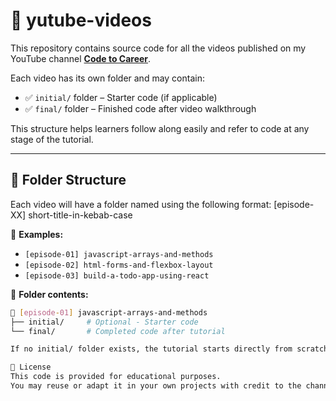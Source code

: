# 🎥 yutube-videos

This repository contains source code for all the videos published on my YouTube channel [**Code to Career**](https://www.youtube.com/@yourchannel).

Each video has its own folder and may contain:

- ✅ `initial/` folder – Starter code (if applicable)
- ✅ `final/` folder – Finished code after video walkthrough

This structure helps learners follow along easily and refer to code at any stage of the tutorial.

---

## 📁 Folder Structure

Each video will have a folder named using the following format:
[episode-XX] short-title-in-kebab-case

🔹 **Examples:**
- `[episode-01] javascript-arrays-and-methods`
- `[episode-02] html-forms-and-flexbox-layout`
- `[episode-03] build-a-todo-app-using-react`

🔹 **Folder contents:**
```bash
📁 [episode-01] javascript-arrays-and-methods
├── initial/     # Optional - Starter code
└── final/       # Completed code after tutorial

If no initial/ folder exists, the tutorial starts directly from scratch or minimal setup.

📜 License
This code is provided for educational purposes.
You may reuse or adapt it in your own projects with credit to the channel.
